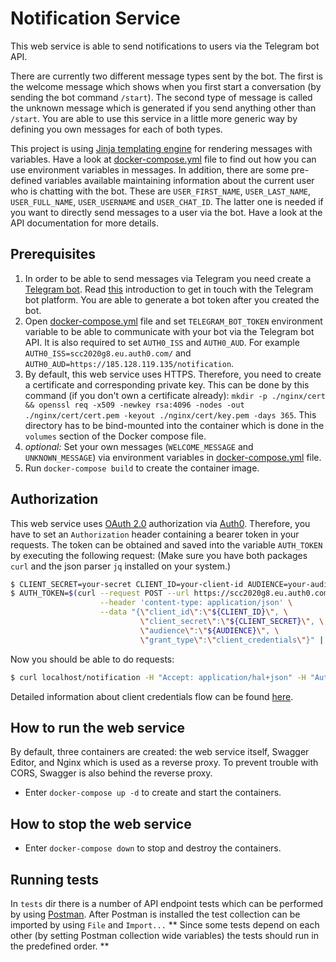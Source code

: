 # Notification Service

This web service is able to send notifications to users via the Telegram bot API.

There are currently two different message types sent by the bot. The first is the welcome message which shows when you
first start a conversation (by sending the bot command `/start`). The second type of message is called the unknown
message which is generated if you send anything other than `/start`. You are able to use this service in a little
more generic way by defining you own messages for each of both types.

This project is using [Jinja templating engine](https://palletsprojects.com/p/jinja/) for rendering messages with
variables. Have a look at [docker-compose.yml](docker-compose.yml) file to find out how you can use environment
variables in messages.
In addition, there are some pre-defined variables available maintaining information about the current user who is
chatting with the bot. These are `USER_FIRST_NAME`, `USER_LAST_NAME`, `USER_FULL_NAME`, `USER_USERNAME` and
`USER_CHAT_ID`. The latter one is needed if you want to directly send messages to a user via the bot.
Have a look at the API documentation for more details.

## Prerequisites

1) In order to be able to send messages via Telegram you need create a
[Telegram bot](https://telegram.org/blog/bot-revolution).
Read [this](https://core.telegram.org/bots) introduction to get in touch with the Telegram bot platform.
You are able to generate a bot token after you created the bot.
2) Open [docker-compose.yml](docker-compose.yml) file and set `TELEGRAM_BOT_TOKEN` environment variable to be able to
   communicate with your bot via the Telegram bot API. It is also required to set `AUTH0_ISS` and `AUTH0_AUD`.
   For example `AUTH0_ISS=scc2020g8.eu.auth0.com/` and `AUTH0_AUD=https://185.128.119.135/notification`.
3) By default, this web service uses HTTPS. Therefore, you need to create a certificate and corresponding private key.
   This can be done by this command (if you don't own a certificate already):
   `mkdir -p ./nginx/cert && openssl req -x509 -newkey rsa:4096 -nodes -out ./nginx/cert/cert.pem -keyout ./nginx/cert/key.pem -days 365`.
   This directory has to be bind-mounted into the container which is done in the `volumes` section of the Docker compose
   file.
4) *optional:* Set your own messages (`WELCOME_MESSAGE` and `UNKNOWN_MESSAGE`) via environment variables in
   [docker-compose.yml](docker-compose.yml) file.
5) Run `docker-compose build` to create the container image.

## Authorization

This web service uses [OAuth 2.0](https://tools.ietf.org/html/rfc6749) authorization via [Auth0](https://auth0.com).
Therefore, you have to set an `Authorization` header containing a bearer token in your requests. 
The token can be obtained and saved into the variable `AUTH_TOKEN` by executing the following request:
(Make sure you have both packages `curl` and the json parser `jq` installed on your system.)

```bash
$ CLIENT_SECRET=your-secret CLIENT_ID=your-client-id AUDIENCE=your-audience
$ AUTH_TOKEN=$(curl --request POST --url https://scc2020g8.eu.auth0.com/oauth/token \
                    --header 'content-type: application/json' \
                    --data "{\"client_id\":\"${CLIENT_ID}\", \
                             \"client_secret\":\"${CLIENT_SECRET}\", \
                             \"audience\":\"${AUDIENCE}\", \
                             \"grant_type\":\"client_credentials\"}" | jq -r .access_token)
```

Now you should be able to do requests:

```bash
$ curl localhost/notification -H "Accept: application/hal+json" -H "Authorization: Bearer ${AUTH_TOKEN}"
```

Detailed information about client credentials flow can be found
[here](https://auth0.com/docs/flows/call-your-api-using-the-client-credentials-flow).


## How to run the web service

By default, three containers are created: the web service itself, Swagger Editor, and Nginx which is used as a reverse
proxy. To prevent trouble with CORS, Swagger is also behind the reverse proxy.

 * Enter `docker-compose up -d` to create and start the containers.

## How to stop the web service

 * Enter `docker-compose down` to stop and destroy the containers.

## Running tests

In `tests` dir there is a number of API endpoint tests which can be performed by using
[Postman](https://www.postman.com/). After Postman is installed the test collection can be imported by using `File` and
`Import...` ** Since some tests depend on each other (by setting Postman collection wide  variables) the tests should
run in the predefined order. **